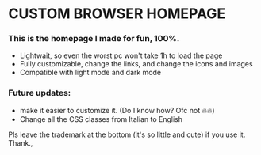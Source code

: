 # CUSTOM BROWSER HOMEPAGE

### This is the homepage I made for fun, 100%.

- Lightwait, so even the worst pc won't take 1h to load the page
- Fully customizable, change the links, and change the icons and images
- Compatible with light mode and dark mode

### Future updates:

- make it easier to customize it. (Do I know how? Ofc not 🔥🔥)
- Change all the CSS classes from Italian to English

Pls leave the trademark at the bottom (it's so little and cute) if you use it. Thank.,
